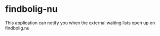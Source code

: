 # findbolig-nu
This application can notify you when the external waiting lists open up on findbolig.nu
